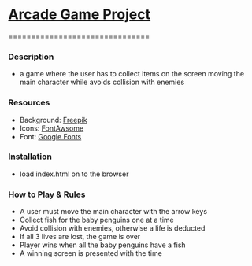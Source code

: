 # [Arcade Game Project](https://jpacsai.github.io/GoogleUdacity_Nanodegree/Nanodegree/Arcade_Game/)

===============================

### Description  
* a game where the user has to collect items on the screen moving the main character while avoids collision with enemies

### Resources
* Background: [Freepik](https://www.freepik.com/free-vector/scene-of-polar-bears-and-penguins-on-an-iceberg_1020375.htm)
* Icons: [FontAwsome](https://fontawesome.com/v4.7.0/icons/)
* Font: [Google Fonts](https://fonts.google.com/specimen/Mina)

### Installation
*  load index.html on to the browser

### How to Play & Rules
* A user must move the main character with the arrow keys
* Collect fish for the baby penguins one at a time
* Avoid collision with enemies, otherwise a life is deducted
* If all 3 lives are lost, the game is over
* Player wins when all the baby penguins have a fish
* A winning screen is presented with the time

